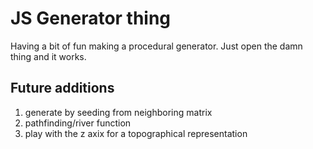 # JS Generator thing

Having a bit of fun making a procedural generator. Just open the damn thing and it works.

## Future additions

1. generate by seeding from neighboring matrix
2. pathfinding/river function
3. play with the z axix for a topographical representation
